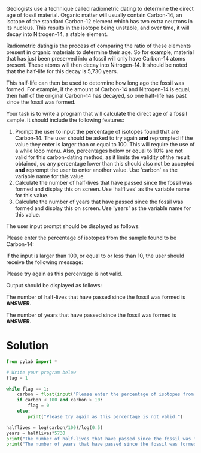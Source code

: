 Geologists use a technique called radiometric dating to determine the direct age of fossil material. Organic matter will usually contain Carbon-14, an isotope of the standard Carbon-12 element which has two extra neutrons in its nucleus. This results in the isotope being unstable, and over time, it will decay into Nitrogen-14, a stable element.

Radiometric dating is the process of comparing the ratio of these elements present in organic materials to determine their age. So for example, material that has just been preserved into a fossil will only have Carbon-14 atoms present. These atoms will then decay into Nitrogen-14. It should be noted that the half-life for this decay is 5,730 years. 

This half-life can then be used to determine how long ago the fossil was formed. For example, if the amount of Carbon-14 and Nitrogen-14 is equal, then half of the original Carbon-14 has decayed, so one half-life has past since the fossil was formed. 

Your task is to write a program that will calculate the direct age of a fossil sample. It should include the following features:
1. Prompt the user to input the percentage of isotopes found that are Carbon-14. The user should be asked to try again **and** reprompted if the value they enter is larger than or equal to 100. This will require the use of a while loop menu. Also, percentages below or equal to 10% are not valid for this carbon-dating method, as it limits the validity of the result obtained, so any percentage lower than this should also not be accepted **and** reprompt the user to enter another value. Use 'carbon' as the variable name for this value. 
2. Calculate the number of half-lives that have passed since the fossil was formed and display this on screen. Use 'halflives' as the variable name for this value. 
3. Calculate the number of years that have passed since the fossil was formed and display this on screen. Use 'years' as the variable name for this value. 

The user input prompt should be displayed as follows:

Please enter the percentage of isotopes from the sample found to be Carbon-14:

If the input is larger than 100, or equal to or less than 10, the user should receive the following message:

Please try again as this percentage is not valid. 

Output should be displayed as follows:

The number of half-lives that have passed since the fossil was formed is **ANSWER.**

The number of years that have passed since the fossil was formed is **ANSWER.**

# Solution
```python
from pylab import *

# Write your program below
flag = 1

while flag == 1:
    carbon = float(input("Please enter the percentage of isotopes from the sample found to be Carbon-14: "))
    if carbon < 100 and carbon > 10:
        flag = 0
    else:
        print("Please try again as this percentage is not valid.")

halflives = log(carbon/100)/log(0.5)
years = halflives*5730
print("The number of half-lives that have passed since the fossil was formed is", halflives)
print("The number of years that have passed since the fossil was formed is", years)
```
